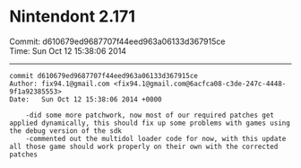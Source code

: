 # Nintendont 2.171
Commit: d610679ed9687707f44eed963a06133d367915ce  
Time: Sun Oct 12 15:38:06 2014   

-----

```
commit d610679ed9687707f44eed963a06133d367915ce
Author: fix94.1@gmail.com <fix94.1@gmail.com@6acfca08-c3de-247c-4448-9f1a92385553>
Date:   Sun Oct 12 15:38:06 2014 +0000

    -did some more patchwork, now most of our required patches get applied dynamically, this should fix up some problems with games using the debug version of the sdk
    -commented out the multidol loader code for now, with this update all those game should work properly on their own with the corrected patches
```
